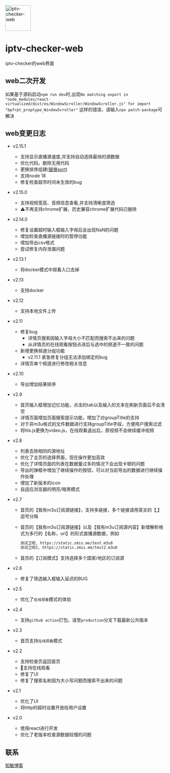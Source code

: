 <img alt="iptv-checker-web" src="https://github.com/zhimin-dev/iptv-checker-web/blob/main/src/assets/icon.png" height=80>

# iptv-checker-web

iptv-checker的web界面

## web二次开发

如果基于源码启动`npm run dev`时,出现`No matching export in "node_modules/react-virtualized/dist/es/WindowScroller/WindowScroller.js" for import "bpfrpt_proptype_WindowScroller"` 这样的错误，请输入`npx patch-package`可解决

## web变更日志

- v2.15.1
  - 支持显示直播源速度,并支持自动选择最快的源数据
  - 优化代码，删除无用代码
  - 更换排序组建([替换sort](https://dndkit.com/))
  - 支持node 18
  - 修复检查超市时间未生效的bug
- v2.15.0
  - 支持视频宽高、音频信息查看,并支持清晰度筛选
  - ⚠️不再支持chrome扩展，历史兼容chrome扩展代码已删除
- v2.14.0
  - 修复设置超时输入框输入字母后会出现NaN的问题
  - 增加检查直播源链接时的暂停功能
  - 增加导出csv格式
  - 尝试修复内存泄漏问题
- v2.13.1
  - 将docker模式中观看入口去掉
- v2.13
  - 支持docker
- v2.12
  - 支持本地文件上传
- v2.11
  - 修复bug
    - 详情页搜索因输入字母大小不匹配而搜索不出来的问题
    - 从详情页的在线观看按钮点进后与选中的频道不一致的问题
  - 新增更换频道分组功能
    - v2.11.1 紧急修复分组无法添加绑定的bug
  - 详情页单个频道进行修改相关信息

- v2.10
  - 导出增加结果排序
- v2.9
  - 首页输入框增加记忆功能，点击的tab以及输入的文本在刷新页面后不会清空
  - 详情页面增加页面搜索提示功能，增加了对groupTitle的支持
  - 对于非m3u格式的文件数据进行支持groupTitle字段，方便用户搜索过滤
  - 将hls.js更换为video.js，在线观看退出后，原视频不会继续缓冲视频
- v2.8
  - 列表去除相同的源地址
  - 优化了主页的选择界面，现在操作更加高效
  - 优化了详情页面的列表在数据量过多的情况下会出现卡顿的问题
  - 导出的弹框中增加了继续操作的按钮，可以对当前导出的数据进行继续操作处理
  - 增加了新版本的icon
  - 自适应浏览器的明亮/暗黑模式
- v2.7
  - 首页的【我有m3u订阅源链接】，支持多链接，多个链接请用英文的【,】逗号分隔
  - 首页的【我有m3u订阅源链接】以及【我有m3u订阅源内容】新增解析格式为多行的【名称，url】的形式直播源数据，例如

    ```bash
    测试卫视, https://static.zmis.me/test.m3u8
    测试卫视2, https://static.zmis.me/test2.m3u8
    ```
  
  - 首页的【订阅模式】支持选择多个国家/地区的订阅源
- v2.6
  - 修复了筛选输入框输入延迟的BUG
- v2.5
  - 优化了`在线观看`模式的体验
- v2.4
  - 支持`github action`打包，请至`production`分支下载最新公共版本
- v2.3
  - 首页支持`在线观看`模式
- v2.2
  - 支持检查页返回首页
  - 🌟支持在线观看
  - 修复了UI
  - 修复了搜索名称因为大小写问题而搜索不出来的问题
- v2.1
  - 优化了UI
  - 将http的超时设置开放给用户设置
- v2.0
  - 使用react进行开发
  - 优化了老版本检查源数据较慢的问题

## 联系

[知敏博客](https://zmis.me/user/zmisgod)
